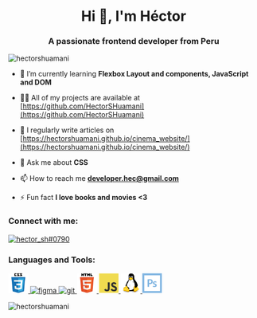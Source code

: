 <h1 align="center">Hi 👋, I'm Héctor</h1>
<h3 align="center">A passionate frontend developer from Peru</h3>

<p align="left"> <img src="https://komarev.com/ghpvc/?username=hectorshuamani&label=Profile%20views&color=0e75b6&style=flat" alt="hectorshuamani" /> </p>

- 🌱 I’m currently learning **Flexbox Layout and components, JavaScript and DOM**

- 👨‍💻 All of my projects are available at [https://github.com/HectorSHuamani](https://github.com/HectorSHuamani)

- 📝 I regularly write articles on [https://hectorshuamani.github.io/cinema_website/](https://hectorshuamani.github.io/cinema_website/)

- 💬 Ask me about **CSS**

- 📫 How to reach me **developer.hec@gmail.com**

- ⚡ Fun fact **I love books and movies <3**

<h3 align="left">Connect with me:</h3>
<p align="left">
<a href="https://discord.gg/hector_sh#0790" target="blank"><img align="center" src="https://raw.githubusercontent.com/rahuldkjain/github-profile-readme-generator/master/src/images/icons/Social/discord.svg" alt="hector_sh#0790" height="30" width="40" /></a>
</p>

<h3 align="left">Languages and Tools:</h3>
<p align="left"> <a href="https://www.w3schools.com/css/" target="_blank" rel="noreferrer"> <img src="https://raw.githubusercontent.com/devicons/devicon/master/icons/css3/css3-original-wordmark.svg" alt="css3" width="40" height="40"/> </a> <a href="https://www.figma.com/" target="_blank" rel="noreferrer"> <img src="https://www.vectorlogo.zone/logos/figma/figma-icon.svg" alt="figma" width="40" height="40"/> </a> <a href="https://git-scm.com/" target="_blank" rel="noreferrer"> <img src="https://www.vectorlogo.zone/logos/git-scm/git-scm-icon.svg" alt="git" width="40" height="40"/> </a> <a href="https://www.w3.org/html/" target="_blank" rel="noreferrer"> <img src="https://raw.githubusercontent.com/devicons/devicon/master/icons/html5/html5-original-wordmark.svg" alt="html5" width="40" height="40"/> </a> <a href="https://developer.mozilla.org/en-US/docs/Web/JavaScript" target="_blank" rel="noreferrer"> <img src="https://raw.githubusercontent.com/devicons/devicon/master/icons/javascript/javascript-original.svg" alt="javascript" width="40" height="40"/> </a> <a href="https://www.linux.org/" target="_blank" rel="noreferrer"> <img src="https://raw.githubusercontent.com/devicons/devicon/master/icons/linux/linux-original.svg" alt="linux" width="40" height="40"/> </a> <a href="https://www.photoshop.com/en" target="_blank" rel="noreferrer"> <img src="https://raw.githubusercontent.com/devicons/devicon/master/icons/photoshop/photoshop-line.svg" alt="photoshop" width="40" height="40"/> </a> </p>

<p><img align="center" src="https://github-readme-stats.vercel.app/api/top-langs?username=hectorshuamani&show_icons=true&locale=en&layout=compact" alt="hectorshuamani" /></p>
